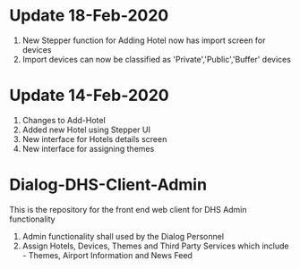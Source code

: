 # Update 18-Feb-2020
1. New Stepper function for Adding Hotel now has import screen for devices 
2. Import devices can now be classified as 'Private','Public','Buffer' devices 

# Update 14-Feb-2020

1. Changes to Add-Hotel
2. Added new Hotel using Stepper UI 
4. New interface for Hotels details screen 
5. New interface for assigning themes

# Dialog-DHS-Client-Admin

This is the repository for the front end web client for DHS Admin functionality

1. Admin functionality shall used by the Dialog Personnel
2. Assign Hotels, Devices, Themes and Third Party Services which include - Themes, Airport Information and News Feed


